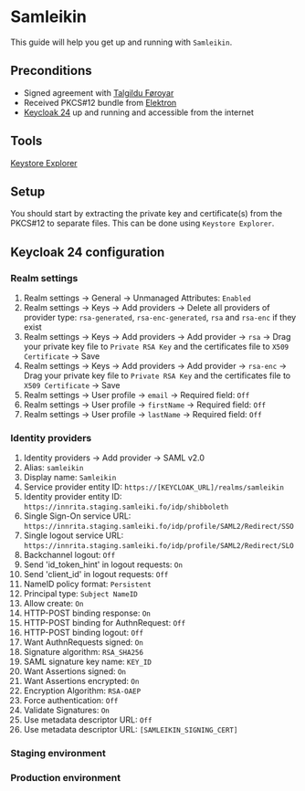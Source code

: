 # Samleikin

This guide will help you get up and running with `Samleikin`.

## Preconditions
- Signed agreement with [Talgildu Føroyar](https://www.samleikin.fo)
- Received PKCS#12 bundle from [Elektron](https://elektron.fo)
- [Keycloak 24](https://www.keycloak.org) up and running and accessible from the internet

## Tools
[Keystore Explorer](https://keystore-explorer.org)

## Setup
You should start by extracting the private key and certificate(s) from the PKCS#12 to separate files. This can be done using `Keystore Explorer`.

## Keycloak 24 configuration

### Realm settings

1. Realm settings -> General -> Unmanaged Attributes: `Enabled`
2. Realm settings -> Keys -> Add providers -> Delete all providers of provider type: `rsa-generated`, `rsa-enc-generated`, `rsa` and `rsa-enc` if they exist
3. Realm settings -> Keys -> Add providers -> Add provider -> `rsa` -> Drag your private key file to `Private RSA Key` and the certificates file to `X509 Certificate` -> Save
4. Realm settings -> Keys -> Add providers -> Add provider -> `rsa-enc` -> Drag your private key file to `Private RSA Key` and the certificates file to `X509 Certificate` -> Save
5. Realm settings -> User profile -> `email` -> Required field: `Off`
6. Realm settings -> User profile -> `firstName` -> Required field: `Off`
7. Realm settings -> User profile -> `lastName` -> Required field: `Off`

### Identity providers

1. Identity providers -> Add provider -> SAML v2.0
2. Alias: `samleikin`
3. Display name: `Samleikin`
4. Service provider entity ID: `https://[KEYCLOAK_URL]/realms/samleikin`
5. Identity provider entity ID: `https://innrita.staging.samleiki.fo/idp/shibboleth`
6. Single Sign-On service URL: `https://innrita.staging.samleiki.fo/idp/profile/SAML2/Redirect/SSO`
7. Single logout service URL: `https://innrita.staging.samleiki.fo/idp/profile/SAML2/Redirect/SLO`
8. Backchannel logout: `Off`
9. Send 'id_token_hint' in logout requests: `On`
10. Send 'client_id' in logout requests: `Off`
11. NameID policy format: `Persistent`
12. Principal type: `Subject NameID`
13. Allow create: `On`
14. HTTP-POST binding response: `On`
15. HTTP-POST binding for AuthnRequest: `Off`
16. HTTP-POST binding logout: `Off`
17. Want AuthnRequests signed: `On`
18. Signature algorithm: `RSA_SHA256`
19. SAML signature key name: `KEY_ID`
20. Want Assertions signed: `On`
21. Want Assertions encrypted: `On`
22. Encryption Algorithm: `RSA-OAEP`
23. Force authentication: `Off`
24. Validate Signatures: `On`
25. Use metadata descriptor URL: `Off`
26. Use metadata descriptor URL: `[SAMLEIKIN_SIGNING_CERT]`

### Staging environment


### Production environment

